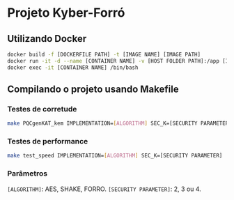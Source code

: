 # Projeto Kyber-Forró

## Utilizando Docker
```bash
docker build -f [DOCKERFILE PATH] -t [IMAGE NAME] [IMAGE PATH]
docker run -it -d --name [CONTAINER NAME] -v [HOST FOLDER PATH]:/app [IMAGE NAME]
docker exec -it [CONTAINER NAME] /bin/bash
```

## Compilando o projeto usando Makefile

### Testes de corretude
```bash
make PQCgenKAT_kem IMPLEMENTATION=[ALGORITHM] SEC_K=[SECURITY PARAMETER]
```

### Testes de performance
```bash
make test_speed IMPLEMENTATION=[ALGORITHM] SEC_K=[SECURITY PARAMETER]
```

### Parâmetros
`[ALGORITHM]`: AES, SHAKE, FORRO.
`[SECURITY PARAMETER]`: 2, 3 ou 4.